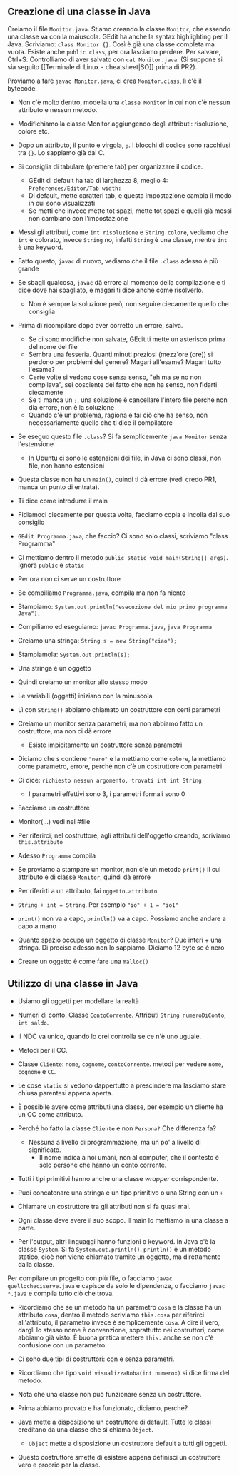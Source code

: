 ## Creazione di una classe in Java

Creiamo il file `Monitor.java`.
Stiamo creando la classe `Monitor`, che essendo una classe va con la maiuscola.
GEdit ha anche la syntax highlighting per il Java.
Scriviamo: `class Monitor {}`.
Così è già una classe completa ma vuota.
Esiste anche `public class`, per ora lasciamo perdere.
Per salvare, Ctrl+S.
Controlliamo di aver salvato con `cat Monitor.java`.
(Si suppone si sia seguito [[Terminale di Linux - cheatsheet|SO]] prima di PR2).

Proviamo a fare `javac Monitor.java`, ci crea `Monitor.class`, lì c'è il bytecode.
* Non c'è molto dentro, modella una `classe Monitor` in cui non c'è nessun attributo e nessun metodo.
* Modifichiamo la classe Monitor aggiungendo degli attributi: risoluzione, colore etc.
* Dopo un attributo, il punto e virgola, `;`. I blocchi di codice sono racchiusi tra `{}`. Lo sappiamo già dal C.
* Si consiglia di tabulare (premere tab) per organizzare il codice.
  * GEdit di default ha tab di larghezza 8, meglio 4: `Preferences/Editor/Tab width:`
  * Di default, mette caratteri tab, e questa impostazione cambia il modo in cui sono visualizzati
  * Se metti che invece mette tot spazi, mette tot spazi e quelli già messi non cambiano con l'impostazione
* Messi gli attributi, come `int risoluzione` e `String colore`, vediamo che `int` è colorato, invece `String` no, infatti `String` è una classe, mentre `int` è una keyword.
* Fatto questo, `javac` di nuovo, vediamo che il file `.class` adesso è più grande
* Se sbagli qualcosa, `javac` dà errore al momento della compilazione e ti dice dove hai sbagliato, e magari ti dice anche come risolverlo.
  * Non è sempre la soluzione però, non seguire ciecamente quello che consiglia
* Prima di ricompilare dopo aver corretto un errore, salva.
  * Se ci sono modifiche non salvate, GEdit ti mette un asterisco prima del nome del file
  * Sembra una fesseria. Quanti minuti preziosi (mezz'ore (ore)) si perdono per problemi del genere? Magari all'esame? Magari tutto l'esame?
  * Certe volte si vedono cose senza senso, "eh ma se no non compilava", sei cosciente del fatto che non ha senso, non fidarti ciecamente
  * Se ti manca un `;`, una soluzione è cancellare l'intero file perché non dia errore, non è la soluzione
  * Quando c'è un problema, ragiona e fai ciò che ha senso, non necessariamente quello che ti dice il compilatore

* Se eseguo questo file `.class`? Si fa semplicemente `java Monitor` senza l'estensione
  * In Ubuntu ci sono le estensioni dei file, in Java ci sono classi, non file, non hanno estensioni
* Questa classe non ha un `main()`, quindi ti dà errore (vedi credo PR1, manca un punto di entrata).
* Ti dice come introdurre il main
* Fidiamoci ciecamente per questa volta, facciamo copia e incolla dal suo consiglio
* `GEdit Programma.java`, che faccio? Ci sono solo classi, scriviamo "class Programma"
* Ci mettiamo dentro il metodo `public static void main(String[] args)`. Ignora `public` e `static`
* Per ora non ci serve un costruttore
* Se compiliamo `Programma.java`, compila ma non fa niente
* Stampiamo: `System.out.println("esecuzione del mio primo programma Java");`
* Compiliamo ed eseguiamo: `javac Programma.java`, `java Programma`
* Creiamo una stringa: `String s = new String("ciao");`
* Stampiamola: `System.out.println(s);`
* Una stringa è un oggetto
* Quindi creiamo un monitor allo stesso modo
* Le variabili (oggetti) iniziano con la minuscola
* Lì con `String()` abbiamo chiamato un costruttore con certi parametri
* Creiamo un monitor senza parametri, ma non abbiamo fatto un costruttore, ma non ci dà errore
  * Esiste impicitamente un costruttore senza parametri
* Diciamo che s contiene `"nero"` e la mettiamo come `colore`, la mettiamo come parametro, errore, perché non c'è un costruttore con parametri
* Ci dice: `richiesto nessun argomento, trovati int int String`
  * I parametri effettivi sono 3, i parametri formali sono 0

* Facciamo un costruttore
* Monitor(...) vedi nel #file
* Per riferirci, nel costruttore, agli attributi dell'oggetto creando, scriviamo `this.attributo`
* Adesso `Programma` compila
* Se proviamo a stampare un monitor, non c'è un metodo `print()` il cui attributo è di classe `Monitor`, quindi dà errore
* Per riferirti a un attributo, fai `oggetto.attributo`
* `String + int = String`. Per esempio `"io" + 1 = "io1"`
* `print()` non va a capo, `println()` va a capo. Possiamo anche andare a capo a mano

* Quanto spazio occupa un oggetto di classe `Monitor`? Due interi + una stringa. Di preciso adesso non lo sappiamo. Diciamo 12 byte se è nero
* Creare un oggetto è come fare una `malloc()`

## Utilizzo di una classe in Java

* Usiamo gli oggetti per modellare la realtà
* Numeri di conto. Classe `ContoCorrente`. Attributi `String numeroDiConto`, `int saldo`.
* Il NDC va unico, quando lo crei controlla se ce n'è uno uguale.
* Metodi per il CC.
* Classe `Cliente`: `nome`, `cognome`, `contoCorrente`. metodi per vedere `nome`, `cognome` e `CC`.
* Le cose `static` si vedono dappertutto a prescindere ma lasciamo stare chiusa parentesi appena aperta.
* È possibile avere come attributi una classe, per esempio un cliente ha un CC come attributo.
* Perché ho fatto la classe `Cliente` e non `Persona?` Che differenza fa?
  * Nessuna a livello di programmazione, ma un po' a livello di significato.
    * Il nome indica a noi umani, non al computer, che il contesto è solo persone che hanno un conto corrente.

* Tutti i tipi primitivi hanno anche una classe *wrapper* corrispondente.
* Puoi concatenare una stringa e un tipo primitivo o una String con un `+`
* Chiamare un costruttore tra gli attributi non si fa quasi mai.

* Ogni classe deve avere il suo scopo. Il main lo mettiamo in una classe a parte.

* Per l'output, altri linguaggi hanno funzioni o keyword. In Java c'è la classe `System`. Si fa `System.out.println()`. `println()` è un metodo statico, cioè non viene chiamato tramite un oggetto, ma direttamente dalla classe.

Per compilare un progetto con più file, o facciamo `javac quellocheciserve.java` e capisce da solo le dipendenze, o facciamo `javac *.java` e compila tutto ciò che trova.

* Ricordiamo che se un metodo ha un parametro `cosa` e la classe ha un attributo `cosa`, dentro il metodo scriviamo `this.cosa` per riferirci all'attributo, il parametro invece è semplicemente `cosa`. A dire il vero, dargli lo stesso nome è convenzione, soprattutto nei costruttori, come abbiamo già visto. È buona pratica mettere `this.` anche se non c'è confusione con un parametro.

* Ci sono due tipi di costruttori: con e senza parametri.
* Ricordiamo che tipo `void visualizzaRoba(int numerox)` si dice firma del metodo.

* Nota che una classe non può funzionare senza un costruttore.
* Prima abbiamo provato e ha funzionato, diciamo, perché?
* Java mette a disposizione un costruttore di default. Tutte le classi ereditano da una classe che si chiama `Object`.
  * `Object` mette a disposizione un costruttore default a tutti gli oggetti.
* Questo costruttore smette di esistere appena definisci un costruttore vero e proprio per la classe.
